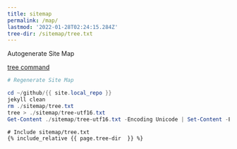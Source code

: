 ```yaml
---
title: sitemap
permalink: /map/
lastmod: '2022-01-28T02:24:15.284Z'
tree-dir: /sitemap/tree.txt
---
```


Autogenerate Site Map

[tree command](https://docs.microsoft.com/en-us/windows-server/administration/windows-commands/tree)

```powershell
# Regenerate Site Map

cd ~/github/{{ site.local_repo }}
jekyll clean
rm ./sitemap/tree.txt
tree > ./sitemap/tree-utf16.txt
Get-Content ./sitemap/tree-utf16.txt -Encoding Unicode | Set-Content -Encoding UTF8 ./sitemap/tree.txt
```


```shell
# Include sitemap/tree.txt
{% include_relative {{ page.tree-dir  }} %}
```

